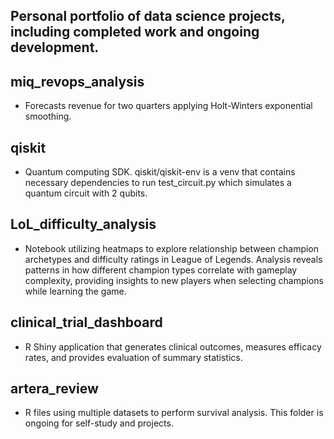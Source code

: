 ## Personal portfolio of data science projects, including completed work and ongoing development.

## miq_revops_analysis
- Forecasts revenue for two quarters applying Holt-Winters exponential smoothing.

## qiskit
- Quantum computing SDK. qiskit/qiskit-env is a venv that contains necessary dependencies to run test_circuit.py which simulates a quantum circuit with 2 qubits.

## LoL_difficulty_analysis
- Notebook utilizing heatmaps to explore relationship between champion archetypes and difficulty ratings in League of Legends. Analysis reveals patterns in how different champion types correlate with gameplay complexity, providing insights to new players when selecting champions while learning the game.

## clinical_trial_dashboard
- R Shiny application that generates clinical outcomes, measures efficacy rates, and provides evaluation of summary statistics.

## artera_review
- R files using multiple datasets to perform survival analysis. This folder is ongoing for self-study and projects.
